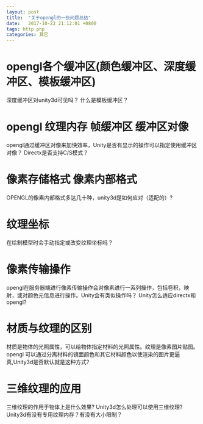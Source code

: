 ```yaml
---
layout: post
title:  "关于opengl的一些问题总结"
date:   2017-10-22 21:12:01 +0800
tags: http php
categories: 其它
---
```


# opengl各个缓冲区(颜色缓冲区、深度缓冲区、模板缓冲区)
深度缓冲区对unity3d可见吗？
什么是模板缓冲区？

# opengl 纹理内存 帧缓冲区 缓冲区对像
opengl通过缓冲区对像来加快效率，Unity是否有显示的操作可以指定使用缓冲区对像？
Directx是否支持C/S模式？

# 像素存储格式 像素内部格式
OPENGL的像素内部格式多达几十种，unity3d是如何应对（适配的）?

# 纹理坐标
在绘制模型时会手动指定或改变纹理坐标吗？

# 像素传输操作
opengl在服务器端进行像素传输操作会对像素进行一系列操作，包括卷积，映射，或对颜色元信息进行操作。Unity会有类似操作吗？
Unity怎么适应directx和opengl?

# 材质与纹理的区别
材质是物体的光照属性，可以给物体指定材料的光照属性。纹理是像素图片贴图。
opengl 可以通过分离材料的镜面颜色和其它材料颜色以使渲染的图片更逼真,Unity3d是否默认就是这种方式?

# 三维纹理的应用
三维纹理的作用于物体上是什么效果? Unity3d怎么处理可以使用三维纹理?
Unity3d有没有专用纹理内存？有没有大小限制？


